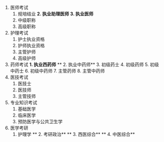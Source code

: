 1. 医师考试
   1. 规培结业
   **2. 执业助理医师**
   **3. 执业医师**
   4. 中级职称
   5. 高级职称
2. 护理考试
   1. 护士执业资格
   2. 护师执业资格
   3. 主管护师
   4. 高级护师
3. 药师考试
   **1. 执业西药师**
  ** 2. 执业中药师**
   3. 初级药士
   4. 初级药师
   5. 初级中药士
   6. 初级中药师
   7. 主管药师
   8. 主管中药师
4. 医技考试
   1. 医技士
   2. 医技师
   3. 主管技师
5. 专业知识考试
   1. 基础医学
   2. 临床医学
   3. 预防医学与公共卫生学
6. 医学考研
   1. 护理学
  ** 2. 考研政治**
  ** 3. 西医综合**
  ** 4. 中医综合**

